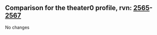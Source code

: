 ## Comparison for the theater0 profile, rvn: [2565](https://github.com/PRO100KatYT/FortniteProfileRevisions/tree/main/profiles/theater0/2565%20theater0.json)-[2567](https://github.com/PRO100KatYT/FortniteProfileRevisions/tree/main/profiles/theater0/2567%20theater0.json)

No changes
